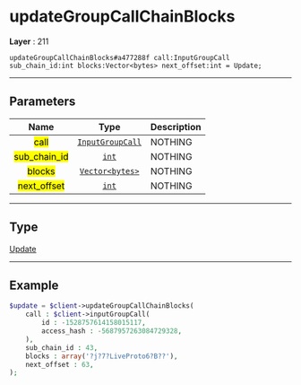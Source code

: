 # updateGroupCallChainBlocks

**Layer** : 211

```tl
updateGroupCallChainBlocks#a477288f call:InputGroupCall sub_chain_id:int blocks:Vector<bytes> next_offset:int = Update;
```

---

## Parameters

| Name | Type | Description |
| :---: | :---: | :--- |
| <mark>call</mark> | [`InputGroupCall`](type/InputGroupCall) | NOTHING |
| <mark>sub_chain_id</mark> | [`int`](type/int) | NOTHING |
| <mark>blocks</mark> | [`Vector<bytes>`](type/bytes) | NOTHING |
| <mark>next_offset</mark> | [`int`](type/int) | NOTHING |

---

## Type

[Update](type/Update)

---

## Example

```php
$update = $client->updateGroupCallChainBlocks(
	call : $client->inputGroupCall(
		id : -1528757614158015117,
		access_hash : -5687957263084729328,
	),
	sub_chain_id : 43,
	blocks : array('?j?7?LiveProto6?B??'),
	next_offset : 63,
);
```